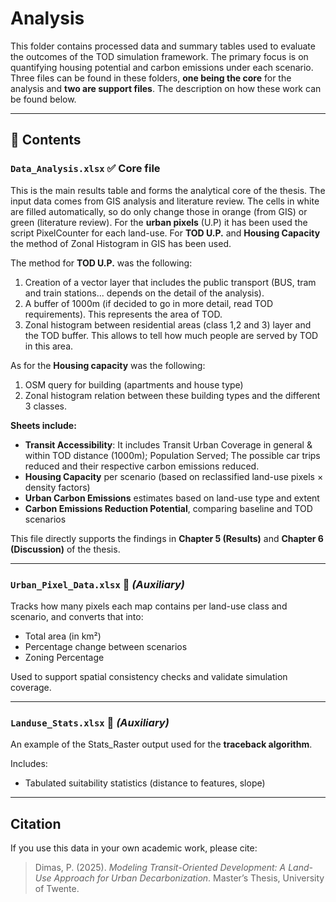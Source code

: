 
# Analysis

This folder contains processed data and summary tables used to evaluate the outcomes of the TOD simulation framework. The primary focus is on quantifying housing potential and carbon emissions under each scenario. Three files can be found in these folders, **one being the core** for the analysis and **two are support files**. The description on how these work can be found below.

---

## 📁 Contents

### `Data_Analysis.xlsx` ✅ **Core file**
This is the main results table and forms the analytical core of the thesis.
The input data comes from GIS analysis and literature review. The cells in white are filled automatically, so do only change those in orange (from GIS) or green (literature review). 
For the **urban pixels** (U.P) it has been used the script PixelCounter for each land-use. For **TOD U.P.** and **Housing Capacity** the method of Zonal Histogram in GIS has been used. 

The method for **TOD U.P.** was the following:
1) Creation of a vector layer that includes the public transport (BUS, tram and train stations... depends on the detail of the analysis).
2) A buffer of 1000m (if decided to go in more detail, read TOD requirements). This represents the area of TOD. 
3) Zonal histogram between residential areas (class 1,2 and 3) layer and the TOD buffer. This allows to tell how much people are served by TOD in this area.

As for the **Housing capacity** was the following:
1) OSM query for building (apartments and house type)
2) Zonal histogram relation between these building types and the different 3 classes. 

**Sheets include:**
- **Transit Accessibility**: It includes Transit Urban Coverage in general & within TOD distance (1000m); Population Served; The possible car trips reduced and their respective carbon emissions reduced.
- **Housing Capacity** per scenario (based on reclassified land-use pixels × density factors)
- **Urban Carbon Emissions** estimates based on land-use type and extent
- **Carbon Emissions Reduction Potential**, comparing baseline and TOD scenarios

This file directly supports the findings in **Chapter 5 (Results)** and **Chapter 6 (Discussion)** of the thesis.

---

### `Urban_Pixel_Data.xlsx` 📐 *(Auxiliary)*
Tracks how many pixels each map contains per land-use class and scenario, and converts that into:
- Total area (in km²)
- Percentage change between scenarios
- Zoning Percentage

Used to support spatial consistency checks and validate simulation coverage.

---

### `Landuse_Stats.xlsx` 🔁 *(Auxiliary)*
An example of the Stats_Raster output used for the **traceback algorithm**.

Includes:
- Tabulated suitability statistics (distance to features, slope)
---

## Citation

If you use this data in your own academic work, please cite:

> Dimas, P. (2025). *Modeling Transit-Oriented Development: A Land-Use Approach for Urban Decarbonization*. Master’s Thesis, University of Twente.
